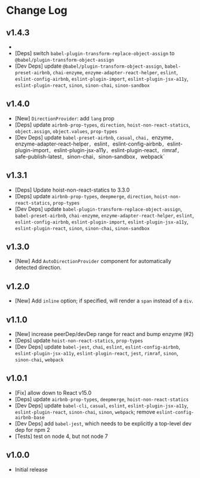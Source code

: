 # Change Log

## v1.4.3
- 
- [Deps] switch `babel-plugin-transform-replace-object-assign` to `@babel/plugin-transform-object-assign`
- [Dev Deps] update `@babel/plugin-transform-object-assign`, `babel-preset-airbnb`, `chai-enzyme`, `enzyme-adapter-react-helper`, `eslint`, `eslint-config-airbnb`, `eslint-plugin-import`, `eslint-plugin-jsx-a11y`, `eslint-plugin-react`, `sinon`, `sinon-chai`, `sinon-sandbox`

## v1.4.0
- [New] `DirectionProvider`: add `lang` prop
- [Deps] update `airbnb-prop-types`, `direction`, `hoist-non-react-statics`, `object.assign`, `object.values`, `prop-types`
- [Dev Deps] update `babel-preset-airbnb`, `casual`, `chai, `enzyme`, `enzyme-adapter-react-helper`, `eslint`, `eslint-config-airbnb`, `eslint-plugin-import`, `eslint-plugin-jsx-a11y`, `eslint-plugin-react`, `rimraf`, `safe-publish-latest`, `sinon-chai`, `sinon-sandbox`, `webpack`

## v1.3.1
- [Deps] Update hoist-non-react-statics to 3.3.0
- [Deps] update `airbnb-prop-types`, `deepmerge`, `direction`, `hoist-non-react-statics`, `prop-types`
- [Dev Deps] update `babel-plugin-transform-replace-object-assign`, `babel-preset-airbnb`, `chai-enzyme`, `enzyme-adapter-react-helper`, `eslint`, `eslint-config-airbnb`, `eslint-plugin-import`, `eslint-plugin-jsx-a11y`, `eslint-plugin-react`, `sinon`, `sinon-chai`, `sinon-sandbox`

## v1.3.0
- [New] Add `AutoDirectionProvider` component for automatically detected direction.

## v1.2.0
- [New] Add `inline` option; if specified, will render a `span` instead of a `div`.

## v1.1.0
- [New] increase peerDep/devDep range for react and bump enzyme (#2)
- [Deps] update `hoist-non-react-statics`, `prop-types`
- [Dev Deps] update `babel-jest`, `chai`, `eslint`, `eslint-config-airbnb`, `eslint-plugin-jsx-a11y`, `eslint-plugin-react`, `jest`, `rimraf`, `sinon`, `sinon-chai`, `webpack`

## v1.0.1
 - [Fix] allow down to React v15.0
 - [Deps] update `airbnb-prop-types`, `deepmerge`, `hoist-non-react-statics`
 - [Dev Deps] update `babel-cli`, `casual`, `eslint`, `eslint-plugin-jsx-a11y`, `eslint-plugin-react`, `sinon-chai`, `sinon`, `webpack`; remove `eslint-config-airbnb-base`
 - [Dev Deps] add `babel-jest`, which needs to be explicitly a top-level dev dep for npm 2
 - [Tests] test on node 4, but not node 7

## v1.0.0
 - Initial release
